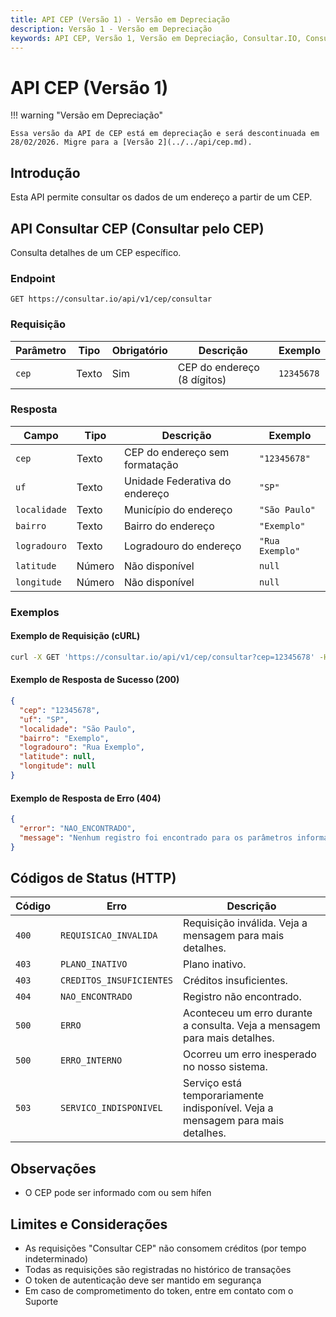 ```yaml
---
title: API CEP (Versão 1) - Versão em Depreciação
description: Versão 1 - Versão em Depreciação
keywords: API CEP, Versão 1, Versão em Depreciação, Consultar.IO, Consultar IO
---
```


# API CEP (Versão 1)

!!! warning "Versão em Depreciação"

    Essa versão da API de CEP está em depreciação e será descontinuada em 28/02/2026. Migre para a [Versão 2](../../api/cep.md).

## Introdução

Esta API permite consultar os dados de um endereço a partir de um CEP.

## API Consultar CEP (Consultar pelo CEP)

Consulta detalhes de um CEP específico.

### Endpoint

`GET https://consultar.io/api/v1/cep/consultar`

### Requisição

| Parâmetro | Tipo  | Obrigatório | Descrição                   | Exemplo    |
| --------- | ----- | ----------- | --------------------------- | ---------- |
| `cep`     | Texto | Sim         | CEP do endereço (8 dígitos) | `12345678` |

### Resposta

| Campo        | Tipo   | Descrição                      | Exemplo         |
| ------------ | ------ | ------------------------------ | --------------- |
| `cep`        | Texto  | CEP do endereço sem formatação | `"12345678"`    |
| `uf`         | Texto  | Unidade Federativa do endereço | `"SP"`          |
| `localidade` | Texto  | Município do endereço          | `"São Paulo"`   |
| `bairro`     | Texto  | Bairro do endereço             | `"Exemplo"`     |
| `logradouro` | Texto  | Logradouro do endereço         | `"Rua Exemplo"` |
| `latitude`   | Número | Não disponível                 | `null`          |
| `longitude`  | Número | Não disponível                 | `null`          |

### Exemplos

#### Exemplo de Requisição (cURL)

```bash
curl -X GET 'https://consultar.io/api/v1/cep/consultar?cep=12345678' -H 'Authorization: Token <seu-token>'
```

#### Exemplo de Resposta de Sucesso (200)

```json
{
  "cep": "12345678",
  "uf": "SP",
  "localidade": "São Paulo",
  "bairro": "Exemplo",
  "logradouro": "Rua Exemplo",
  "latitude": null,
  "longitude": null
}
```

#### Exemplo de Resposta de Erro (404)

```json
{
  "error": "NAO_ENCONTRADO",
  "message": "Nenhum registro foi encontrado para os parâmetros informados."
}
```

## Códigos de Status (HTTP)

| Código | Erro | Descrição |
| --- | --- | --- |
| `400` | `REQUISICAO_INVALIDA` | Requisição inválida. Veja a mensagem para mais detalhes. |
| `403` | `PLANO_INATIVO` | Plano inativo. |
| `403` | `CREDITOS_INSUFICIENTES` | Créditos insuficientes. |
| `404` | `NAO_ENCONTRADO` | Registro não encontrado. |
| `500` | `ERRO` | Aconteceu um erro durante a consulta. Veja a mensagem para mais detalhes. |
| `500` | `ERRO_INTERNO` | Ocorreu um erro inesperado no nosso sistema. |
| `503` | `SERVICO_INDISPONIVEL` | Serviço está temporariamente indisponível. Veja a mensagem para mais detalhes. |

## Observações

- O CEP pode ser informado com ou sem hífen

## Limites e Considerações

- As requisições "Consultar CEP" não consomem créditos (por tempo indeterminado)
- Todas as requisições são registradas no histórico de transações
- O token de autenticação deve ser mantido em segurança
- Em caso de comprometimento do token, entre em contato com o Suporte
